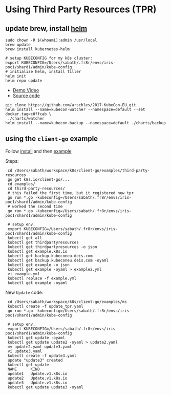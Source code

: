 # Using Third Party Resources (TPR)
## update brew, install [helm](https://github.com/kubernetes/helm/blob/master/docs/quickstart.md)

```console
sudo chown -R $(whoami):admin /usr/local
brew update
brew install kubernetes-helm

# setup KUBECONFIG for my k8s cluster:
export KUBECONFIG=/Users/sabath/.fr8r/envs/iris-poc1/shard1/admin/kube-config
# initialize helm, install Tiller
helm init
helm repo update
```

- [Demo Video](https://www.youtube.com/watch?v=qiB4RxCDC8o)
- [Source code](https://github.com/arschles/2017-KubeCon-EU)

```console
git clone https://github.com/arschles/2017-KubeCon-EU.git
helm install --name=kubecon-watcher --namespace=default --set docker.tag=c0ffcab \
 ./charts/watcher
helm install --name=kubecon-backup --namespace=default ./charts/backup
```

## using the `client-go` example

Follow [install](https://github.com/kubernetes/client-go/blob/master/INSTALL.md)
and then [example](https://github.com/kubernetes/client-go/tree/master/examples/third-party-resources)

Steps:
```console
 cd /Users/sabath/workspace/k8s/client-go/examples/third-party-resources
 go get k8s.io/client-go/...
 cd examples/
 cd third-party-resources/
 # this failed the first time, but it registered new tpr
 go run *.go -kubeconfig=/Users/sabath/.fr8r/envs/iris-poc1/shard1/admin/kube-config
 # worked the second time
 go run *.go -kubeconfig=/Users/sabath/.fr8r/envs/iris-poc1/shard1/admin/kube-config

 # setup env.
 export KUBECONFIG=/Users/sabath/.fr8r/envs/iris-poc1/shard1/admin/kube-config
 kubectl get all
 kubectl get thirdpartyresources
 kubectl get thirdpartyresources -o json
 kubectl get example.k8s.io
 kubectl get backup.kubeconeu.deis.com
 kubectl get backup.kubeconeu.deis.com -oyaml
 kubectl get example -o json
 kubectl get example -oyaml > example2.yml
 vi example.yml
 kubectl replace -f example.yml
 kubectl get example -oyaml
```

New `Update` code:
```console
 cd /Users/sabath/workspace/k8s/client-go/examples/ms
 kubectl create -f update_tpr.yaml
 go run *.go -kubeconfig=/Users/sabath/.fr8r/envs/iris-poc1/shard1/admin/kube-config

 # setup env.
 export KUBECONFIG=/Users/sabath/.fr8r/envs/iris-poc1/shard1/admin/kube-config
 kubectl get update -oyaml
 kubectl get update update2 -oyaml > update2.yaml
 mv update2.yaml update3.yaml
 vi update3.yaml
 kubectl create -f update3.yaml
 update "update3" created
 kubectl get update
 NAME      KIND
 update1   Update.v1.k8s.io
 update2   Update.v1.k8s.io
 update3   Update.v1.k8s.io
 kubectl get update update3 -oyaml


```

